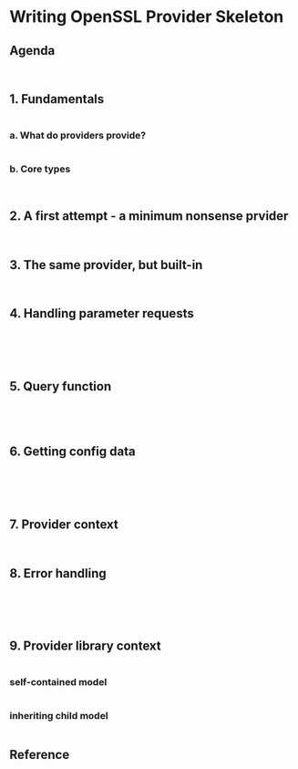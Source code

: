 # Writing OpenSSL Provider Skeleton

## Agenda

<figure><img src="../../.gitbook/assets/IMG_4385 (1).png" alt=""><figcaption></figcaption></figure>

<figure><img src="../../.gitbook/assets/IMG_4387 (1).png" alt=""><figcaption></figcaption></figure>



## 1. Fundamentals

<figure><img src="../../.gitbook/assets/IMG_4388 (1).png" alt=""><figcaption></figcaption></figure>

### a. What do providers provide?

<figure><img src="../../.gitbook/assets/IMG_4389 (1).png" alt=""><figcaption></figcaption></figure>

### b. Core types

<figure><img src="../../.gitbook/assets/IMG_4390.png" alt=""><figcaption></figcaption></figure>

<figure><img src="../../.gitbook/assets/IMG_4391.png" alt=""><figcaption></figcaption></figure>









## 2. A first attempt - a minimum nonsense prvider

<figure><img src="../../.gitbook/assets/IMG_4392.png" alt=""><figcaption></figcaption></figure>

<figure><img src="../../.gitbook/assets/IMG_4393.png" alt=""><figcaption></figcaption></figure>







## 3. The same provider, but built-in

<figure><img src="../../.gitbook/assets/IMG_4394.png" alt=""><figcaption></figcaption></figure>

<figure><img src="../../.gitbook/assets/IMG_4395.png" alt=""><figcaption></figcaption></figure>







## 4. Handling parameter requests

<figure><img src="../../.gitbook/assets/IMG_4398 (1).png" alt=""><figcaption></figcaption></figure>

<figure><img src="../../.gitbook/assets/IMG_4423.png" alt=""><figcaption></figcaption></figure>

<figure><img src="../../.gitbook/assets/IMG_4400.png" alt=""><figcaption></figcaption></figure>

<figure><img src="../../.gitbook/assets/IMG_4401.png" alt=""><figcaption></figcaption></figure>

<figure><img src="../../.gitbook/assets/IMG_4402.png" alt=""><figcaption></figcaption></figure>













## 5. Query function

<figure><img src="../../.gitbook/assets/IMG_4403.png" alt=""><figcaption></figcaption></figure>

<figure><img src="../../.gitbook/assets/IMG_4404.png" alt=""><figcaption></figcaption></figure>

<figure><img src="../../.gitbook/assets/IMG_4405.png" alt=""><figcaption></figcaption></figure>

<figure><img src="../../.gitbook/assets/IMG_4406.png" alt=""><figcaption></figcaption></figure>











## 6. Getting config data

<figure><img src="../../.gitbook/assets/IMG_4407.png" alt=""><figcaption></figcaption></figure>

<figure><img src="../../.gitbook/assets/IMG_4408.png" alt=""><figcaption></figcaption></figure>

<figure><img src="../../.gitbook/assets/IMG_4409.png" alt=""><figcaption></figcaption></figure>

<figure><img src="../../.gitbook/assets/IMG_4422.png" alt=""><figcaption></figcaption></figure>

<figure><img src="../../.gitbook/assets/IMG_4410.png" alt=""><figcaption></figcaption></figure>









## 7. Provider context

<figure><img src="../../.gitbook/assets/IMG_4411.png" alt=""><figcaption></figcaption></figure>

<figure><img src="../../.gitbook/assets/IMG_4412.png" alt=""><figcaption></figcaption></figure>





## 8. Error handling

<figure><img src="../../.gitbook/assets/IMG_4413.png" alt=""><figcaption></figcaption></figure>

<figure><img src="../../.gitbook/assets/IMG_4414.png" alt=""><figcaption></figcaption></figure>

<figure><img src="../../.gitbook/assets/IMG_4415.png" alt=""><figcaption></figcaption></figure>

<figure><img src="../../.gitbook/assets/IMG_4416.png" alt=""><figcaption></figcaption></figure>

<figure><img src="../../.gitbook/assets/IMG_4417.png" alt=""><figcaption></figcaption></figure>













## 9. Provider library context

<figure><img src="../../.gitbook/assets/IMG_4418.png" alt=""><figcaption></figcaption></figure>



### self-contained model

<figure><img src="../../.gitbook/assets/IMG_4419.png" alt=""><figcaption></figcaption></figure>



### inheriting child model

<figure><img src="../../.gitbook/assets/IMG_4420.png" alt=""><figcaption></figcaption></figure>



## Reference

<figure><img src="../../.gitbook/assets/IMG_4421.png" alt=""><figcaption></figcaption></figure>



